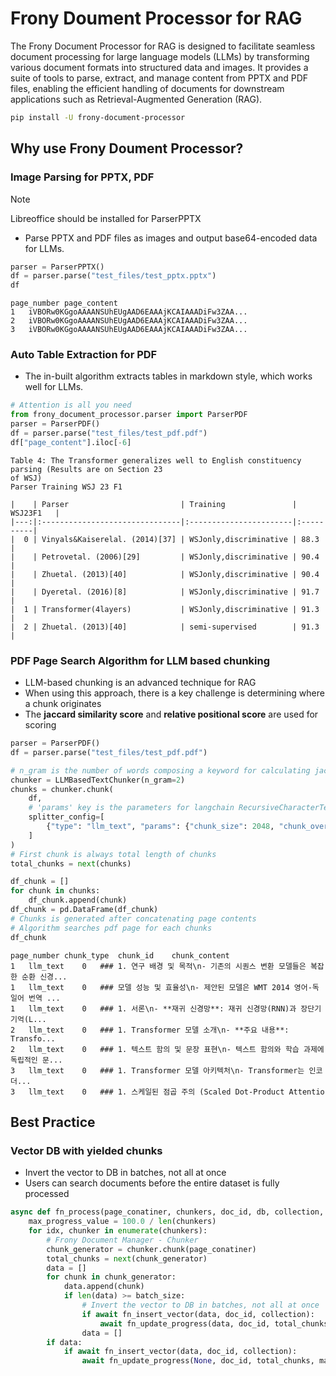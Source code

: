 # Frony Doument Processor for RAG
The Frony Document Processor for RAG is designed to facilitate seamless document processing for large language models (LLMs) by transforming various document formats into structured data and images. It provides a suite of tools to parse, extract, and manage content from PPTX and PDF files, enabling the efficient handling of documents for downstream applications such as Retrieval-Augmented Generation (RAG).
```bash
pip install -U frony-document-processor
```

## Why use Frony Doument Processor?
### Image Parsing for PPTX, PDF
> [!NOTE]
> Libreoffice should be installed for ParserPPTX
* Parse PPTX and PDF files as images and output base64-encoded data for LLMs.
```python
parser = ParserPPTX()
df = parser.parse("test_files/test_pptx.pptx")
df
```
```
page_number	page_content
1	iVBORw0KGgoAAAANSUhEUgAAD6EAAAjKCAIAAADiFw3ZAA...
2	iVBORw0KGgoAAAANSUhEUgAAD6EAAAjKCAIAAADiFw3ZAA...
3	iVBORw0KGgoAAAANSUhEUgAAD6EAAAjKCAIAAADiFw3ZAA...
```

### Auto Table Extraction for PDF
* The in-built algorithm extracts tables in markdown style, which works well for LLMs.
```python
# Attention is all you need
from frony_document_processor.parser import ParserPDF
parser = ParserPDF()
df = parser.parse("test_files/test_pdf.pdf")
df["page_content"].iloc[-6]
```
```
Table 4: The Transformer generalizes well to English constituency parsing (Results are on Section 23
of WSJ)
Parser Training WSJ 23 F1

|    | Parser                         | Training               | WSJ23F1   |
|---:|:-------------------------------|:-----------------------|:----------|
|  0 | Vinyals&Kaiserelal. (2014)[37] | WSJonly,discriminative | 88.3      |
|    | Petrovetal. (2006)[29]         | WSJonly,discriminative | 90.4      |
|    | Zhuetal. (2013)[40]            | WSJonly,discriminative | 90.4      |
|    | Dyeretal. (2016)[8]            | WSJonly,discriminative | 91.7      |
|  1 | Transformer(4layers)           | WSJonly,discriminative | 91.3      |
|  2 | Zhuetal. (2013)[40]            | semi-supervised        | 91.3      |
```

### PDF Page Search Algorithm for LLM based chunking
* LLM-based chunking is an advanced technique for RAG
* When using this approach, there is a key challenge is determining where a chunk originates
* The **jaccard similarity score** and **relative positional score** are used for scoring
```python
parser = ParserPDF()
df = parser.parse("test_files/test_pdf.pdf")

# n_gram is the number of words composing a keyword for calculating jaccard similarity score
chunker = LLMBasedTextChunker(n_gram=2)
chunks = chunker.chunk(
    df,
    # 'params' key is the parameters for langchain RecursiveCharacterTextSplitter
    splitter_config=[
        {"type": "llm_text", "params": {"chunk_size": 2048, "chunk_overlap": 2048 // 4}},
    ]
)
# First chunk is always total length of chunks
total_chunks = next(chunks)

df_chunk = []
for chunk in chunks:
    df_chunk.append(chunk)
df_chunk = pd.DataFrame(df_chunk)
# Chunks is generated after concatenating page contents
# Algorithm searches pdf page for each chunks
df_chunk
```
```
page_number	chunk_type	chunk_id	chunk_content
1	llm_text	0	### 1. 연구 배경 및 목적\n- 기존의 시퀀스 변환 모델들은 복잡한 순환 신경...
1	llm_text	0	### 모델 성능 및 효율성\n- 제안된 모델은 WMT 2014 영어-독일어 번역 ...
1	llm_text	0	### 1. 서론\n- **재귀 신경망**: 재귀 신경망(RNN)과 장단기 기억(L...
2	llm_text	0	### 1. Transformer 모델 소개\n- **주요 내용**: Transfo...
2	llm_text	0	### 1. 텍스트 함의 및 문장 표현\n- 텍스트 함의와 학습 과제에 독립적인 문...
3	llm_text	0	### 1. Transformer 모델 아키텍처\n- Transformer는 인코더...
3	llm_text	0	### 1. 스케일된 점곱 주의 (Scaled Dot-Product Attentio
```
## Best Practice
### Vector DB with yielded chunks
* Invert the vector to DB in batches, not all at once
* Users can search documents before the entire dataset is fully processed
```python
async def fn_process(page_conatiner, chunkers, doc_id, db, collection, batch_size=4):
    max_progress_value = 100.0 / len(chunkers)
    for idx, chunker in enumerate(chunkers):
        # Frony Document Manager - Chunker
        chunk_generator = chunker.chunk(page_conatiner)
        total_chunks = next(chunk_generator)
        data = []
        for chunk in chunk_generator:
            data.append(chunk)
            if len(data) >= batch_size:
                # Invert the vector to DB in batches, not all at once
                if await fn_insert_vector(data, doc_id, collection):
                    await fn_update_progress(data, doc_id, total_chunks, max_progress_value, db)
                data = []
        if data:
            if await fn_insert_vector(data, doc_id, collection):
                await fn_update_progress(None, doc_id, total_chunks, max_progress_value * (idx + 1), db)
```
